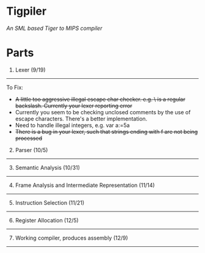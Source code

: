 Tigpiler
========
*An SML based Tiger to MIPS compiler*

Parts
=====

1. Lexer (9/19)
---------------
To Fix:  

+ <del> A little too aggressive illegal escape char checker. e.g. \\ is a regular backslash. Currently your lexer reporting error </del>  
+ Currently you seem to be checking unclosed comments by the use of escape characters. There's a better implementation. 
+ Need to handle illegal integers, e.g. var a:=5a
+ <del> There is a bug in your lexer, such that strings ending with f are not being processed </del>

2. Parser (10/5)
----------------

3. Semantic Analysis (10/31)
----------------------------

4. Frame Analysis and Intermediate Representation (11/14)
---------------------------------------------------------

5. Instruction Selection (11/21)
--------------------------------

6. Register Allocation (12/5)
-----------------------------

7. Working compiler, produces assembly (12/9)
---------------------------------------------